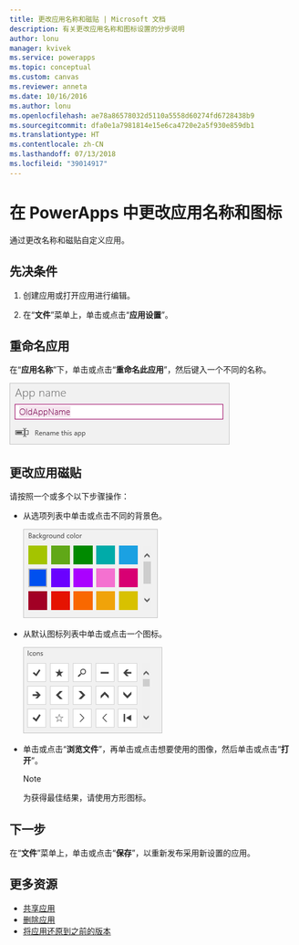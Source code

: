 ```yaml
---
title: 更改应用名称和磁贴 | Microsoft 文档
description: 有关更改应用名称和图标设置的分步说明
author: lonu
manager: kvivek
ms.service: powerapps
ms.topic: conceptual
ms.custom: canvas
ms.reviewer: anneta
ms.date: 10/16/2016
ms.author: lonu
ms.openlocfilehash: ae78a86578032d5110a5558d60274fd6728438b9
ms.sourcegitcommit: dfa0e1a7981814e15e6ca4720e2a5f930e859db1
ms.translationtype: HT
ms.contentlocale: zh-CN
ms.lasthandoff: 07/13/2018
ms.locfileid: "39014917"
---
```

# <a name="change-app-name-and-icon-in-powerapps"></a>在 PowerApps 中更改应用名称和图标
通过更改名称和磁贴自定义应用。

## <a name="prerequisites"></a>先决条件
1. 创建应用或打开应用进行编辑。

2. 在“**文件**”菜单上，单击或点击“**应用设置**”。

## <a name="rename-an-app"></a>重命名应用
在“**应用名称**”下，单击或点击“**重命名此应用**”，然后键入一个不同的名称。

![关闭应用](./media/set-name-tile/rename-app.png)

## <a name="change-an-app-tile"></a>更改应用磁贴
请按照一个或多个以下步骤操作：

* 从选项列表中单击或点击不同的背景色。

    ![选择磁贴颜色](./media/set-name-tile/tile-colors.png)

* 从默认图标列表中单击或点击一个图标。

    ![选择磁贴图标](./media/set-name-tile/tile-icons.png)

* 单击或点击“**浏览文件**”，再单击或点击想要使用的图像，然后单击或点击“**打开**”。

    > [!NOTE]
  > 为获得最佳结果，请使用方形图标。

## <a name="next-step"></a>下一步
在“**文件**”菜单上，单击或点击“**保存**”，以重新发布采用新设置的应用。

## <a name="more-resources"></a>更多资源
* [共享应用](share-app.md)
* [删除应用](delete-app.md)
* [将应用还原到之前的版本](restore-an-app.md)
